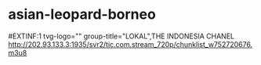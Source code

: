 # asian-leopard-borneo
#EXTINF:1 tvg-logo="" group-title="LOKAL",THE INDONESIA CHANEL
http://202.93.133.3:1935/svr2/tic.com.stream_720p/chunklist_w752720676.m3u8
